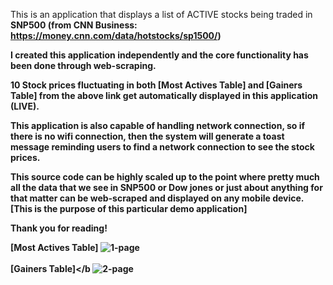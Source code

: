 This is an application that displays a list of ACTIVE stocks being traded in <b> SNP500
(from <b>CNN Business</b>: https://money.cnn.com/data/hotstocks/sp1500/)

I created this application independently and the core functionality has been done
through web-scraping. 

10 Stock prices fluctuating in both <b>[Most Actives Table]</b> and <b>[Gainers Table]</b> from 
the above link get automatically displayed in this application (LIVE). 

This application is also capable of handling network connection, so if there is no wifi
connection, then the system will generate a toast message reminding users to find a
network connection to see the stock prices. 

This source code can be highly scaled up to the point where pretty much all the data that
we see in SNP500 or Dow jones or just about anything for that matter can be web-scraped
and displayed on any mobile device. [This is the purpose of this particular demo application]

Thank you for reading! 

<b>[Most Actives Table]</b>
![1-page](https://user-images.githubusercontent.com/26533575/91900748-2421b280-ec6d-11ea-8028-d8f7000d1e41.jpg) 
<br></br>
<b>[Gainers Table]</b
![2-page](https://user-images.githubusercontent.com/26533575/91900753-271ca300-ec6d-11ea-9da1-1f0582ec68bd.jpg) 
